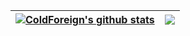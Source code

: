| <a href="https://github.com/anuraghazra/github-readme-stats"><img align="center" src="https://github-readme-stats.vercel.app/api?username=coldforeign&show_icons=true&count_private=true&theme=github_dark&hide_border=true&hide=stars,issues" alt="ColdForeign's github stats" /></a> | <a href="https://github.com/anuraghazra/github-readme-stats"><img align="center" src="https://github-readme-stats-one-bice.vercel.app/api/top-langs/?username=coldforeign&exclude_repo=AdminPanel,BookLibrary,HTMLModalWindows&count_private=true&langs_count=10&layout=compact&role=OWNER,ORGANIZATION_MEMBER,COLLABORATOR&theme=github_dark&hide_border=true" /></a> |
| ------------- | ------------- |
